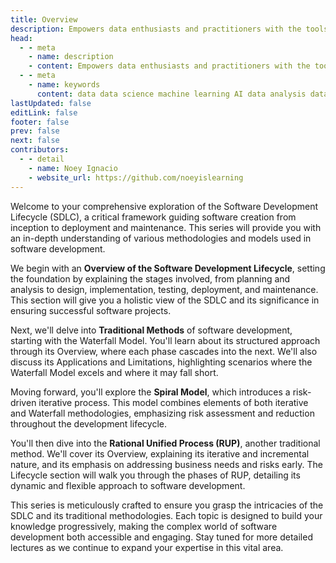 ```yaml
---
title: Overview
description: Empowers data enthusiasts and practitioners with the tools and knowledge to unlock the potential of data.
head:
  - - meta
    - name: description
    - content: Empowers data enthusiasts and practitioners with the tools and knowledge to unlock the potential of data.
  - - meta
    - name: keywords
      content: data data science machine learning AI data analysis data-driven data enthusiasts data practitioners
lastUpdated: false
editLink: false
footer: false
prev: false
next: false
contributors:
  - - detail
    - name: Noey Ignacio
    - website_url: https://github.com/noeyislearning
---
```


<ImageCard 
  img_url="https://i.imgur.com/mywzicj.png" 
/>

Welcome to your comprehensive exploration of the Software Development Lifecycle (SDLC), a critical framework guiding software creation from inception to deployment and maintenance. This series will provide you with an in-depth understanding of various methodologies and models used in software development.

We begin with an **Overview of the Software Development Lifecycle**, setting the foundation by explaining the stages involved, from planning and analysis to design, implementation, testing, deployment, and maintenance. This section will give you a holistic view of the SDLC and its significance in ensuring successful software projects.

Next, we'll delve into **Traditional Methods** of software development, starting with the Waterfall Model. You'll learn about its structured approach through its Overview, where each phase cascades into the next. We'll also discuss its Applications and Limitations, highlighting scenarios where the Waterfall Model excels and where it may fall short.

Moving forward, you'll explore the **Spiral Model**, which introduces a risk-driven iterative process. This model combines elements of both iterative and Waterfall methodologies, emphasizing risk assessment and reduction throughout the development lifecycle.

You'll then dive into the **Rational Unified Process (RUP)**, another traditional method. We'll cover its Overview, explaining its iterative and incremental nature, and its emphasis on addressing business needs and risks early. The Lifecycle section will walk you through the phases of RUP, detailing its dynamic and flexible approach to software development.

This series is meticulously crafted to ensure you grasp the intricacies of the SDLC and its traditional methodologies. Each topic is designed to build your knowledge progressively, making the complex world of software development both accessible and engaging. Stay tuned for more detailed lectures as we continue to expand your expertise in this vital area.
